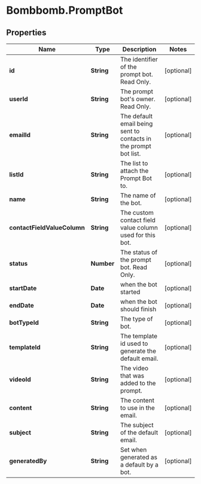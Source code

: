 # Bombbomb.PromptBot

## Properties
Name | Type | Description | Notes
------------ | ------------- | ------------- | -------------
**id** | **String** | The identifier of the prompt bot. Read Only. | [optional] 
**userId** | **String** | The prompt bot&#39;s owner. Read Only. | [optional] 
**emailId** | **String** | The default email being sent to contacts in the prompt bot list. | [optional] 
**listId** | **String** | The list to attach the Prompt Bot to. | [optional] 
**name** | **String** | The name of the bot. | [optional] 
**contactFieldValueColumn** | **String** | The custom contact field value column used for this bot. | [optional] 
**status** | **Number** | The status of the prompt bot. Read Only. | [optional] 
**startDate** | **Date** | when the bot started | [optional] 
**endDate** | **Date** | when the bot should finish | [optional] 
**botTypeId** | **String** | The type of bot. | [optional] 
**templateId** | **String** | The template id used to generate the default email. | [optional] 
**videoId** | **String** | The video that was added to the prompt. | [optional] 
**content** | **String** | The content to use in the email. | [optional] 
**subject** | **String** | The subject of the default email. | [optional] 
**generatedBy** | **String** | Set when generated as a default by a bot. | [optional] 


